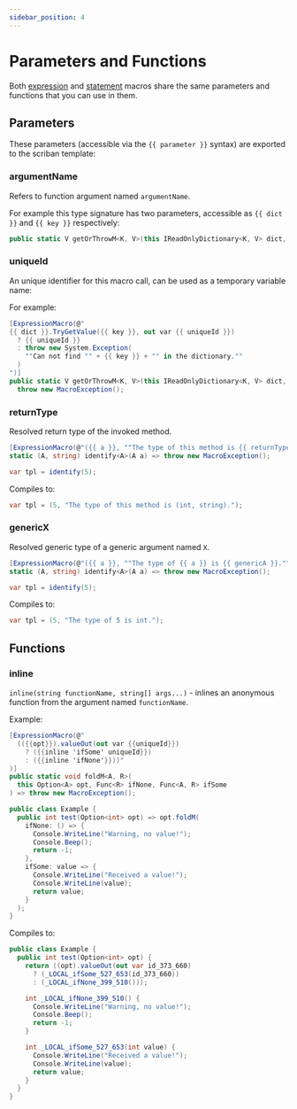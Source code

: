 ```yaml
---
sidebar_position: 4
---
```


# Parameters and Functions

Both [expression](./expression-macro.md) and [statement](./statement-macro.md) macros share the same parameters and functions that you can use in them.

## Parameters

These parameters (accessible via the `{{ parameter }}` syntax) are exported to the scriban template:

### argumentName

Refers to function argument named `argumentName`.

For example this type signature has two parameters, accessible as `{{ dict }}` and `{{ key }}` respectively:
```cs
public static V getOrThrowM<K, V>(this IReadOnlyDictionary<K, V> dict, K key)
```

### uniqueId

An unique identifier for this macro call, can be used as a temporary variable name:

For example:
```cs
[ExpressionMacro(@"
{{ dict }}.TryGetValue({{ key }}, out var {{ uniqueId }})
  ? {{ uniqueId }}
  : throw new System.Exception(
    ""Can not find "" + {{ key }} + "" in the dictionary.""
  )
")]
public static V getOrThrowM<K, V>(this IReadOnlyDictionary<K, V> dict, K key) => 
  throw new MacroException();
```

### returnType

Resolved return type of the invoked method.

```cs
[ExpressionMacro(@"({{ a }}, ""The type of this method is {{ returnType }}."")")]
static (A, string) identify<A>(A a) => throw new MacroException();

var tpl = identify(5);
```

Compiles to:
```cs
var tpl = (5, "The type of this method is (int, string).");
```

### genericX

Resolved generic type of a generic argument named `X`.

```cs
[ExpressionMacro(@"({{ a }}, ""The type of {{ a }} is {{ genericA }}."")")]
static (A, string) identify<A>(A a) => throw new MacroException();

var tpl = identify(5);
```

Compiles to:
```cs
var tpl = (5, "The type of 5 is int.");
```

## Functions

### inline

`inline(string functionName, string[] args...)` - inlines an anonymous function from the argument named `functionName`.

Example:
```cs
[ExpressionMacro(@"
  (({{opt}}).valueOut(out var {{uniqueId}}) 
    ? ({{inline 'ifSome' uniqueId}}) 
    : ({{inline 'ifNone'}}))"
)]
public static void foldM<A, R>(
  this Option<A> opt, Func<R> ifNone, Func<A, R> ifSome
) => throw new MacroException();

public class Example {
  public int test(Option<int> opt) => opt.foldM(
    ifNone: () => {
      Console.WriteLine("Warning, no value!");
      Console.Beep();
      return -1;
    },
    ifSome: value => {
      Console.WriteLine("Received a value!");
      Console.WriteLine(value);
      return value;
    }
  );
}
```

Compiles to:
```cs
public class Example {
  public int test(Option<int> opt) {
    return ((opt).valueOut(out var id_373_660) 
      ? (_LOCAL_ifSome_527_653(id_373_660)) 
      : (_LOCAL_ifNone_399_510()));

    int _LOCAL_ifNone_399_510() {
      Console.WriteLine("Warning, no value!");
      Console.Beep();
      return -1;
    }

    int _LOCAL_ifSome_527_653(int value) {
      Console.WriteLine("Received a value!");
      Console.WriteLine(value);
      return value;
    }
  }
}
```